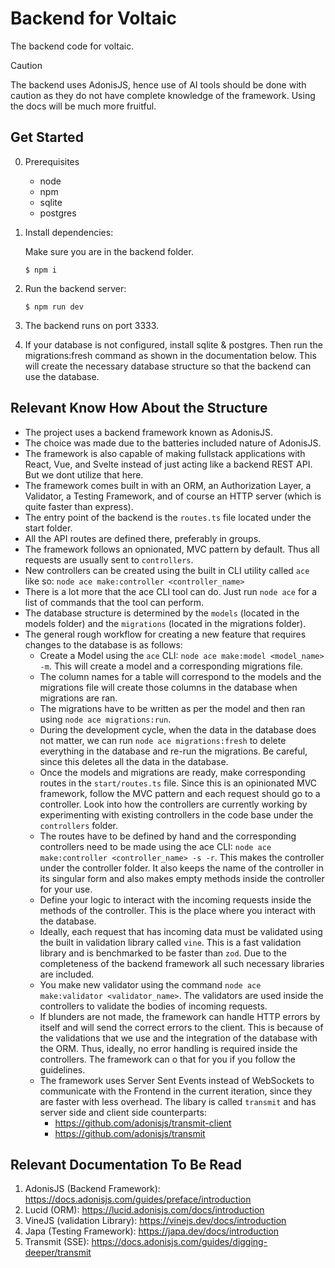 # Backend for Voltaic
The backend code for voltaic.

> [!CAUTION]
> The backend uses AdonisJS, hence use of AI tools should be done with caution as they do not have complete knowledge of the framework. Using the docs will be much more fruitful.

## Get Started

0. Prerequisites
   - node
   - npm
   - sqlite
   - postgres

1. Install dependencies:

    Make sure you are in the backend folder.

    ```shell
    $ npm i
    ```

2. Run the backend server:

    ```shell
    $ npm run dev
    ```

3. The backend runs on port 3333.

4. If your database is not configured, install sqlite & postgres. Then run the migrations:fresh command as shown in the documentation below. This will create the necessary database structure so that the backend can use the database.

## Relevant Know How About the Structure

- The project uses a backend framework known as AdonisJS.
- The choice was made due to the batteries included nature of AdonisJS.
- The framework is also capable of making fullstack applications with React, Vue, and Svelte instead of just acting like a backend REST API. But we dont utilize that here.
- The framework comes built in with an ORM, an Authorization Layer, a Validator, a Testing Framework, and of course an HTTP server (which is quite faster than express).
- The entry point of the backend is the `routes.ts` file located under the start folder.
- All the API routes are defined there, preferably in groups.
- The framework follows an opnionated, MVC pattern by default. Thus all requests are usually sent to `controllers`.
- New controllers can be created using the built in CLI utility called `ace` like so: `node ace make:controller <controller_name>`
- There is a lot more that the ace CLI tool can do. Just run `node ace` for a list of commands that the tool can perform.
- The database structure is determined by the `models` (located in the models folder) and the `migrations` (located in the migrations folder).
- The general rough workflow for creating a new feature that requires changes to the database is as follows:
  - Create a Model using the `ace` CLI: `node ace make:model <model_name> -m`. This will create a model and a corresponding migrations file.
  - The column names for a table will correspond to the models and the migrations file will create those columns in the database when migrations are ran.
  - The migrations have to be written as per the model and then ran using `node ace migrations:run`.
  - During the development cycle, when the data in the database does not matter, we can run `node ace migrations:fresh` to delete everything in the database and re-run the migrations. Be careful, since this deletes all the data in the database.
  - Once the models and migrations are ready, make corresponding routes in the `start/routes.ts` file. Since this is an opinionated MVC framework, follow the MVC pattern and each request should go to a controller. Look into how the controllers are currently working by experimenting with existing controllers in the code base under the `controllers` folder. 
  - The routes have to be defined by hand and the corresponding controllers need to be made using the ace CLI: `node ace make:controller <controller_name> -s -r`. This makes the controller under the controller folder. It also keeps the name of the controller in its singular form and also makes empty methods inside the controller for your use.
  - Define your logic to interact with the incoming requests inside the methods of the controller. This is the place where you interact with the database.
  - Ideally, each request that has incoming data must be validated using the built in validation library called `vine`. This is a fast validation library and is benchmarked to be faster than `zod`. Due to the completeness of the backend framework all such necessary libraries are included.
  - You make new validator using the command `node ace make:validator <validator_name>`. The validators are used inside the controllers to validate the bodies of incoming requests.
  - If blunders are not made, the framework can handle HTTP errors by itself and will send the correct errors to the client. This is because of the validations that we use and the integration of the database with the ORM. Thus, ideally, no error handling is required inside the controllers. The framework can o that for you if you follow the guidelines.
  - The framework uses Server Sent Events instead of WebSockets to communicate with the Frontend in the current iteration, since they are faster with less overhead. The libary is called `transmit` and has server side and client side counterparts: 
    - https://github.com/adonisjs/transmit-client
    - https://github.com/adonisjs/transmit

## Relevant Documentation To Be Read

1. AdonisJS (Backend Framework): https://docs.adonisjs.com/guides/preface/introduction
2. Lucid (ORM): https://lucid.adonisjs.com/docs/introduction
3. VineJS (validation Library): https://vinejs.dev/docs/introduction
4. Japa (Testing Framework): https://japa.dev/docs/introduction
5. Transmit (SSE): https://docs.adonisjs.com/guides/digging-deeper/transmit
